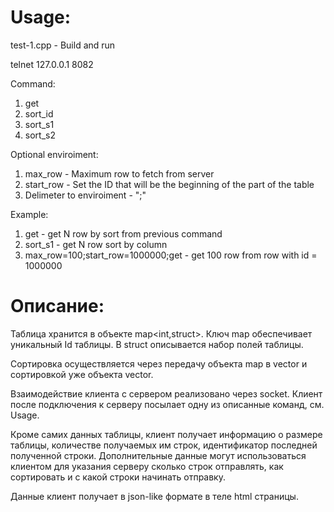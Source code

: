 # Usage: 
test-1.cpp - Build and run

telnet 127.0.0.1 8082

Command:
1. get
2. sort_id
3. sort_s1
4. sort_s2

Optional enviroiment:

1. max_row - Maximum row to fetch from server
2. start_row - Set the ID that will be the beginning of the part of the table
3. Delimeter to enviroiment - ";"

Example:

1. get - get N row  by sort from previous command
2. sort_s1 - get N row sort by column 
3. max_row=100;start_row=1000000;get - get 100 row from row with id = 1000000


# Описание:
Таблица хранится в объекте map<int,struct>. 
Ключ map обеспечивает уникальный Id таблицы. 
В struct описывается набор полей таблицы. 

Сортировка осуществляется через передачу объекта map в vector и сортировкой уже объекта vector. 

Взаимодействие клиента с сервером реализовано через socket. Клиент после подключения к серверу посылает одну из описанные команд, см. Usage. 

Кроме самих данных таблицы, клиент получает информацию о размере таблицы, количестве получаемых им строк, идентификатор последней полученной строки. Дополнительные данные могут использоваться клиентом для указания серверу сколько строк отправлять, как сортировать и с какой строки начинать отправку. 

Данные клиент получает в json-like формате в теле html страницы. 
